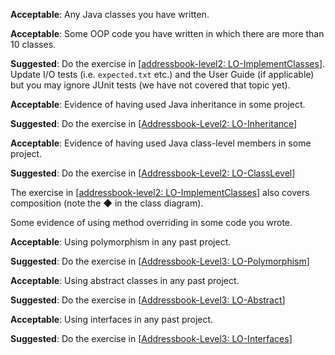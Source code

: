 <div id="classes">

**Acceptable**: Any Java classes you have written.

</div>


<div id="associations">

**Acceptable**: Some OOP code you have written in which there are more than 10 classes.

**Suggested**: Do the exercise in [[addressbook-level2: LO-ImplementClasses]({{module_org}}/addressbook-level2/blob/master/doc/LearningOutcomes.md#implement-a-class-lo-implementclass)]. Update I/O tests (i.e. `expected.txt` etc.) and the User Guide (if applicable) but you may ignore JUnit tests (we have not covered that topic yet).

<include src="submission.md" />

</div>

<div id="inheritance">

**Acceptable**: Evidence of having used Java inheritance in some project.

**Suggested**: Do the exercise in [[Addressbook-Level2: LO-Inheritance]({{module_org}}/addressbook-level2/blob/master/doc/LearningOutcomes.md#use-inheritance-to-achieve-code-reuse-lo-inheritance)]

<include src="submission-PR.md" />

</div>

<div id="classLevelMembers">

**Acceptable**: Evidence of having used Java class-level members in some project.

**Suggested**: Do the exercise in [[Addressbook-Level2: LO-ClassLevel]({{module_org}}/addressbook-level2/blob/master/doc/LearningOutcomes.md#use-class-level-members-lo-classlevel)]

<include src="submission-PR.md" />

</div>


<div id="composition">

The exercise in [[addressbook-level2: LO-ImplementClasses]({{module_org}}/addressbook-level2/blob/master/doc/LearningOutcomes.md#implement-a-class-lo-implementclass)] also covers composition (note the &#9670; in the class diagram).

</div>


<div id="overriding">

Some evidence of using method overriding in some code you wrote.

</div>


<div id="polymorphism">

**Acceptable**: Using polymorphism in any past project.

**Suggested**: Do the exercise in [[Addressbook-Level3: LO-Polymorphism]({{module_org}}/addressbook-level3/blob/master/doc/LearningOutcomes.md#use-polymorphism-lo-polymorphism)]
   
<include src="submission-AB3.md" />

</div>


<div id="abstractClasses">

**Acceptable**: Using abstract classes in any past project.

**Suggested**: Do the exercise in [[Addressbook-Level3: LO-Abstract]({{module_org}}/addressbook-level3/blob/master/doc/LearningOutcomes.md#use-abstract-classesmethods-lo-abstract)]
   
<include src="submission-AB3.md" />

</div>


<div id="interfaces">

**Acceptable**: Using interfaces in any past project.

**Suggested**: Do the exercise in [[Addressbook-Level3: LO-Interfaces]({{module_org}}/addressbook-level3/blob/master/doc/LearningOutcomes.md#use-interfaces-lo-interfaces)]
   
<include src="submission-AB3.md" />

</div>